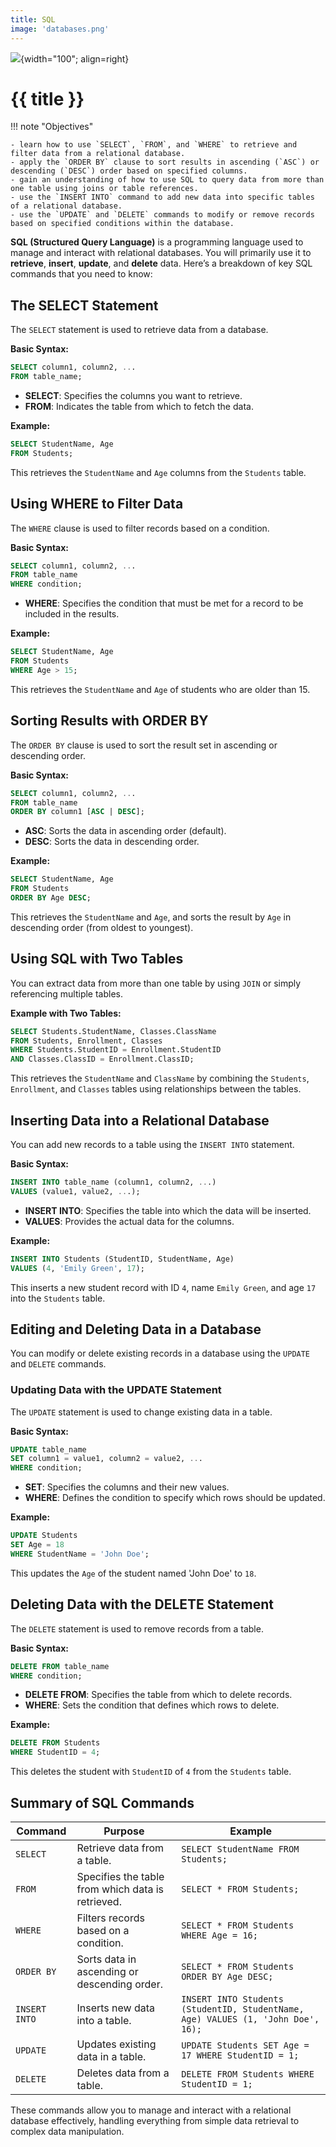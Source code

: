 ```yaml
---
title: SQL
image: 'databases.png'
---
```


![](../../assets/images/topics/{{image}}){width="100"; align=right}

# {{ title }}

!!! note "Objectives"

    - learn how to use `SELECT`, `FROM`, and `WHERE` to retrieve and filter data from a relational database.
    - apply the `ORDER BY` clause to sort results in ascending (`ASC`) or descending (`DESC`) order based on specified columns.
    - gain an understanding of how to use SQL to query data from more than one table using joins or table references.
    - use the `INSERT INTO` command to add new data into specific tables of a relational database.
    - use the `UPDATE` and `DELETE` commands to modify or remove records based on specified conditions within the database.

**SQL (Structured Query Language)** is a programming language used to manage and interact with relational databases. You will primarily use it to **retrieve**, **insert**, **update**, and **delete** data. Here’s a breakdown of key SQL commands that you need to know:


## The SELECT Statement

The `SELECT` statement is used to retrieve data from a database.

**Basic Syntax:**
```sql
SELECT column1, column2, ... 
FROM table_name;
```

- **SELECT**: Specifies the columns you want to retrieve.
- **FROM**: Indicates the table from which to fetch the data.

**Example:**
```sql
SELECT StudentName, Age 
FROM Students;
```
This retrieves the `StudentName` and `Age` columns from the `Students` table.

## Using WHERE to Filter Data

The `WHERE` clause is used to filter records based on a condition.

**Basic Syntax:**
```sql
SELECT column1, column2, ...
FROM table_name
WHERE condition;
```

- **WHERE**: Specifies the condition that must be met for a record to be included in the results.

**Example:**
```sql
SELECT StudentName, Age 
FROM Students
WHERE Age > 15;
```
This retrieves the `StudentName` and `Age` of students who are older than 15.

## Sorting Results with ORDER BY

The `ORDER BY` clause is used to sort the result set in ascending or descending order.

**Basic Syntax:**
```sql
SELECT column1, column2, ...
FROM table_name
ORDER BY column1 [ASC | DESC];
```

- **ASC**: Sorts the data in ascending order (default).
- **DESC**: Sorts the data in descending order.

**Example:**
```sql
SELECT StudentName, Age 
FROM Students
ORDER BY Age DESC;
```
This retrieves the `StudentName` and `Age`, and sorts the result by `Age` in descending order (from oldest to youngest).

## Using SQL with Two Tables

You can extract data from more than one table by using `JOIN` or simply referencing multiple tables.

**Example with Two Tables:**
```sql
SELECT Students.StudentName, Classes.ClassName 
FROM Students, Enrollment, Classes
WHERE Students.StudentID = Enrollment.StudentID 
AND Classes.ClassID = Enrollment.ClassID;
```
This retrieves the `StudentName` and `ClassName` by combining the `Students`, `Enrollment`, and `Classes` tables using relationships between the tables.

## Inserting Data into a Relational Database

You can add new records to a table using the `INSERT INTO` statement.

**Basic Syntax:**
```sql
INSERT INTO table_name (column1, column2, ...)
VALUES (value1, value2, ...);
```

- **INSERT INTO**: Specifies the table into which the data will be inserted.
- **VALUES**: Provides the actual data for the columns.

**Example:**
```sql
INSERT INTO Students (StudentID, StudentName, Age)
VALUES (4, 'Emily Green', 17);
```
This inserts a new student record with ID `4`, name `Emily Green`, and age `17` into the `Students` table.

## Editing and Deleting Data in a Database

You can modify or delete existing records in a database using the `UPDATE` and `DELETE` commands.

### **Updating Data with the UPDATE Statement**

The `UPDATE` statement is used to change existing data in a table.

**Basic Syntax:**
```sql
UPDATE table_name
SET column1 = value1, column2 = value2, ...
WHERE condition;
```

- **SET**: Specifies the columns and their new values.
- **WHERE**: Defines the condition to specify which rows should be updated.

**Example:**
```sql
UPDATE Students
SET Age = 18
WHERE StudentName = 'John Doe';
```
This updates the `Age` of the student named 'John Doe' to `18`.

## **Deleting Data with the DELETE Statement**

The `DELETE` statement is used to remove records from a table.

**Basic Syntax:**
```sql
DELETE FROM table_name
WHERE condition;
```

- **DELETE FROM**: Specifies the table from which to delete records.
- **WHERE**: Sets the condition that defines which rows to delete.

**Example:**
```sql
DELETE FROM Students
WHERE StudentID = 4;
```
This deletes the student with `StudentID` of `4` from the `Students` table.

## Summary of SQL Commands

| **Command** | **Purpose** | **Example** |
|-------------|-------------|-------------|
| `SELECT`    | Retrieve data from a table. | `SELECT StudentName FROM Students;` |
| `FROM`      | Specifies the table from which data is retrieved. | `SELECT * FROM Students;` |
| `WHERE`     | Filters records based on a condition. | `SELECT * FROM Students WHERE Age = 16;` |
| `ORDER BY`  | Sorts data in ascending or descending order. | `SELECT * FROM Students ORDER BY Age DESC;` |
| `INSERT INTO` | Inserts new data into a table. | `INSERT INTO Students (StudentID, StudentName, Age) VALUES (1, 'John Doe', 16);` |
| `UPDATE`    | Updates existing data in a table. | `UPDATE Students SET Age = 17 WHERE StudentID = 1;` |
| `DELETE`    | Deletes data from a table. | `DELETE FROM Students WHERE StudentID = 1;` |

These commands allow you to manage and interact with a relational database effectively, handling everything from simple data retrieval to complex data manipulation.